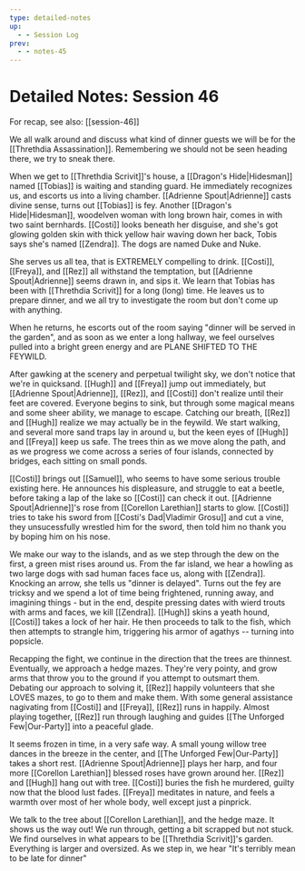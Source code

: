 ```yaml
---
type: detailed-notes
up:
  - - Session Log
prev:
  - - notes-45
---
```


# Detailed Notes: Session 46

For recap, see also: [[session-46]]

We all walk around and discuss what kind of dinner guests we will be for the [[Threthdia Assassination]]. Remembering we should not be seen heading there, we try to sneak there. 

When we get to [[Threthdia Scrivit]]'s house, a [[Dragon's Hide|Hidesman]] named [[Tobias]] is waiting and standing guard. He immediately recognizes us, and escorts us into a living chamber. [[Adrienne Spout|Adrienne]] casts divine sense, turns out [[Tobias]] is fey. Another [[Dragon's Hide|Hidesman]], woodelven woman with long brown hair,  comes in with two saint bernhards. [[Costi]] looks beneath her disguise, and she's got glowing golden skin with thick yellow hair waving down her back, Tobis says she's named [[Zendra]]. The dogs are named Duke and Nuke. 

She serves us all tea, that is EXTREMELY compelling to drink. [[Costi]], [[Freya]], and [[Rez]] all withstand the temptation, but [[Adrienne Spout|Adrienne]] seems drawn in, and sips it. We learn that Tobias has been with [[Threthdia Scrivit]] for a long (long) time. He leaves us to prepare dinner, and we all try to investigate the room but don't come up with anything. 

When he returns, he escorts out of the room saying "dinner will be served in the garden", and as soon as we enter a long hallway, we feel ourselves pulled into a bright green energy and are PLANE SHIFTED TO THE FEYWILD.

After gawking at the scenery and perpetual twilight sky, we don't notice that we're in quicksand. [[Hugh]] and [[Freya]] jump out immediately, but [[Adrienne Spout|Adrienne]], [[Rez]], and [[Costi]] don't realize until their feet are covered. Everyone begins to sink, but through some magical means and some sheer ability, we manage to escape. Catching our breath, [[Rez]] and [[Hugh]] realize we may actually be in the feywild. We start walking, and several more sand traps lay in around u, but the keen eyes of [[Hugh]] and [[Freya]] keep us safe. The trees thin as we move along the path, and as we progress we come across a series of four islands, connected by bridges, each sitting on small ponds. 

[[Costi]] brings out [[Samuel]], who seems to have some serious trouble existing here. He announces his displeasure, and struggle to eat a beetle, before taking a lap of the lake so [[Costi]] can check it out. [[Adrienne Spout|Adrienne]]'s rose from [[Corellon Larethian]] starts to glow. [[Costi]] tries to take his sword from [[Costi's Dad|Vladimir Grosu]] and cut a vine, they unsucessfully wrestled him for the sword, then told him no thank you by boping him on his nose. 

We make our way to the islands, and as we step through the dew on the first, a green mist rises around us. From the far island, we hear a howling as two large dogs with sad human faces face us, along with [[Zendra]]. Knocking an arrow, she tells us "dinner is delayed". Turns out the fey are tricksy and we spend a lot of time being frightened, running away, and imagining things - but in the end, despite pressing dates with wierd trouts with arms and faces, we kill [[Zendra]]. [[Hugh]] skins a yeath hound, [[Costi]] takes a lock of her hair. He then proceeds to talk to the fish, which then attempts to strangle him, triggering his armor of agathys -- turning into popsicle.

Recapping the fight, we continue in the direction that the trees are thinnest. Eventually, we approach a hedge mazes. They're very pointy, and grow arms that throw you to the ground if you attempt to outsmart them. Debating our approach to solving it, [[Rez]] happily volunteers that she LOVES mazes, to go to them and make them. With some general assistance nagivating from [[Costi]] and [[Freya]], [[Rez]] runs in happily. Almost playing together, [[Rez]] run through laughing and guides [[The Unforged Few|Our-Party]] into a peaceful glade. 

It seems frozen in time, in a very safe way. A small young willow tree dances in the breeze in the center, and [[The Unforged Few|Our-Party]] takes a short rest. [[Adrienne Spout|Adrienne]] plays her harp, and four more [[Corellon Larethian]] blessed roses have grown around her. [[Rez]] and [[Hugh]] hang out with tree. [[Costi]] buries the fish he murdered, guilty now that the blood lust fades. [[Freya]] meditates in nature, and feels a warmth over most of her whole body, well except just a pinprick.

We talk to the tree about [[Corellon Larethian]], and the hedge maze. It shows us the way out! We run through, getting a bit scrapped but not stuck. We find ourselves in what appears to be [[Threthdia Scrivit]]'s garden. Everything is larger and oversized. As we step in, we hear "It's terribly mean to be late for dinner"




